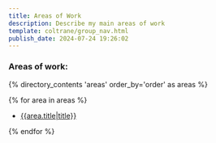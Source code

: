 ```yaml
---
title: Areas of Work
description: Describe my main areas of work
template: coltrane/group_nav.html
publish_date: 2024-07-24 19:26:02
---
```



### Areas of work:

{% directory_contents 'areas' order_by='order' as areas %}

{% for area in areas %}

- [{{area.title|title}}](/{{area.slug}}/)

{% endfor %}
